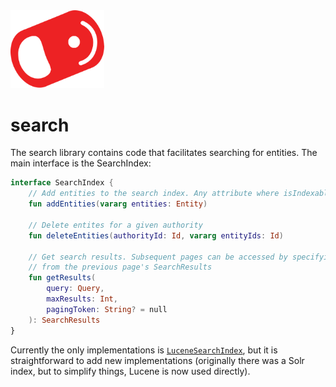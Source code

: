 <img src="../../../img/pull-tab.svg" width="150" />

# search

The search library contains code that facilitates searching for entities. The main interface is the SearchIndex:

```kotlin
interface SearchIndex {
    // Add entities to the search index. Any attribute where isIndexable == true is indexed.
    fun addEntities(vararg entities: Entity)

    // Delete entites for a given authority
    fun deleteEntities(authorityId: Id, vararg entityIds: Id)

    // Get search results. Subsequent pages can be accessed by specifying the pagingToken
    // from the previous page's SearchResults
    fun getResults(
        query: Query,
        maxResults: Int,
        pagingToken: String? = null
    ): SearchResults
}
```

Currently the only implementations is [```LuceneSearchIndex```](./src/main/kotlin/io/opencola/search/LuceneSearchIndex.kt), but it is straightforward to add new implementations (originally there was a Solr index, but to simplify things, Lucene is now used directly).